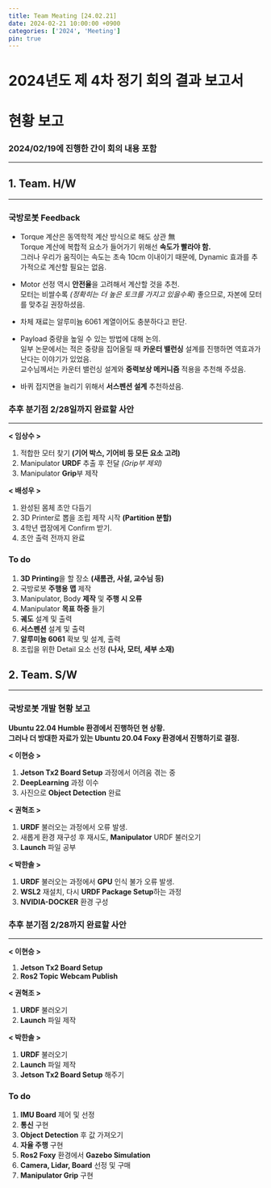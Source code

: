 ```yaml
---
title: Team Meating [24.02.21]
date: 2024-02-21 10:00:00 +0900
categories: ['2024', 'Meeting']
pin: true
---
```



# 2024년도 제 4차 정기 회의 결과 보고서  

# 현황 보고  
### 2024/02/19에 진행한 간이 회의 내용 포함

___  

## 1. Team. H/W  
___

### 국방로봇 Feedback

* Torque 계산은 동역학적 계산 방식으로 해도 상관 無  
Torque 계산에 복합적 요소가 들어가기 위해선 **속도가 빨라야 함.**  
그러나 우리가 움직이는 속도는 초속 10cm 이내이기 때문에, Dynamic 효과를 추가적으로 계산할 필요는 없음.

* Motor 선정 역시 **안전율**을 고려해서 계산할 것을 추천.  
모터는 비쌀수록 *(정확히는 더 높은 토크를 가지고 있을수록)* 좋으므로, 자본에 모터를 맞추길 권장하셨음.  

* 차체 재료는 알루미늄 6061 계열이어도 충분하다고 판단.  

* Payload 중량을 높일 수 있는 방법에 대해 논의.  
일부 논문에서는 적은 중량을 집어올릴 때 **카운터 밸런싱** 설계를 진행하면 역효과가 난다는 이야기가 있었음.  
교수님께서는 카운터 밸런싱 설계와 **중력보상 메커니즘** 적용을 추천해 주셨음.  

* 바퀴 접지면을 늘리기 위해서 **서스펜션 설계** 추천하셨음.  

### 추후 분기점 2/28일까지 완료할 사안  
___

**< 임상수 >**  

1. 적합한 모터 찾기 **(기어 박스, 기어비 등 모든 요소 고려)**  
2. Manipulator **URDF** 추출 후 전달 *(Grip부 제외)*  
3. Manipulator **Grip**부 제작  

**< 배성우 >**  

1. 완성된 몸체 초안 다듬기
2. 3D Printer로 뽑을 조립 제작 시작 **(Partition 분할)**
3. 4학년 랩장에게 Confirm 받기.
4. 초안 출력 전까지 완료  

### To do

1. **3D Printing**을 할 장소 **(새롬관, 사설, 교수님 등)**
2. 국방로봇 **주행용 맵** 제작
3. Manipulator, Body **제작** 및 **주행 시 오류**
4. Manipulator **목표 하중** 들기
5. **궤도** 설계 및 출력
6. **서스펜션** 설계 및 출력
7. **알루미늄 6061** 확보 및 설계, 출력
8. 조립을 위한 Detail 요소 선정 **(나사, 모터, 세부 소재)**

## 2. Team. S/W  
___

### 국방로봇 개발 현황 보고  

**Ubuntu 22.04 Humble 환경에서 진행하던 현 상황.**  
**그러나 더 방대한 자료가 있는 Ubuntu 20.04 Foxy 환경에서 진행하기로 결정.**  

**< 이현승 >**  

1. **Jetson Tx2 Board Setup** 과정에서 어려움 겪는 중
2. **DeepLearning** 과정 이수
3. 사진으로 **Object Detection** 완료

**< 권혁조 >**

1. **URDF** 불러오는 과정에서 오류 발생.
2. 새롭게 환경 재구성 후 재시도, **Manipulator** URDF 불러오기
3. **Launch** 파일 공부

**< 박한솔 >**

1. **URDF** 불러오는 과정에서 **GPU** 인식 불가 오류 발생.  
2. **WSL2** 재설치, 다시 **URDF Package Setup**하는 과정  
3. **NVIDIA-DOCKER** 환경 구성

### 추후 분기점 2/28까지 완료할 사안  
___  

**< 이현승 >**  

1. **Jetson Tx2 Board Setup**  
2. **Ros2 Topic Webcam Publish**  

**< 권혁조 >**  

1. **URDF** 불러오기  
2. **Launch** 파일 제작  

**< 박한솔 >**  

1. **URDF** 불러오기  
2. **Launch** 파일 제작  
3. **Jetson Tx2 Board Setup** 해주기  

### To do  

1. **IMU Board** 제어 및 선정
2. **통신** 구현
3. **Object Detection** 후 값 가져오기
4. **자율 주행** 구현
5. **Ros2 Foxy** 환경에서 **Gazebo Simulation** 
6. **Camera, Lidar, Board** 선정 및 구매
7. **Manipulator Grip** 구현